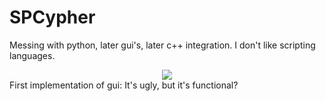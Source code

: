 # SPCypher

Messing with python, later gui's, later c++ integration.
I don't like scripting languages.
<div style="text-align:center">
<img src ="https://cloud.githubusercontent.com/assets/12375983/11987846/2ef9e078-a9ac-11e5-9eb1-e2ce8d2f0694.jpg" /></div>
First implementation of gui: It's ugly, but it's functional?
